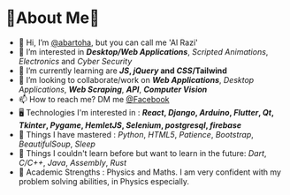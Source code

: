 # 🍑**About Me**🍊

- 👋 Hi, I’m [@abartoha](https://www.github.com/abartoha), but you can call me 'Al Razi'
- 👀 I’m interested in **_Desktop/Web Applications_**, _Scripted Animations_, _Electronics_ and  _Cyber Security_
- 🌱 I’m currently learning are **_JS_, _jQuery_ and _CSS_/Tailwind**
- 💞️ I’m looking to collaborate/work on **_Web Applications_**, _Desktop Applications_, **_Web Scraping_**, **_API_**, **_Computer Vision_**
- 📫 How to reach me? DM me [@Facebook](https://www.facebook.com/abartoha/)
- 🖥️ Technologies I'm interested in : **_React_, _Django_, _Arduino_, _Flutter_, _Qt_, _Tkinter_, _Pygame_, _HemletJS_, _Selenium_, _postgresql_, _firebase_**
- 🧠 Things I have mastered : _Python_, _HTML5_, _Patience_, _Bootstrap_, _BeautifulSoup_, _Sleep_
- 🔮 Things I couldn't learn before but want to learn in the future: _Dart_, _C/C++_, _Java_, _Assembly_, _Rust_
- 📕 Academic Strengths : Physics and Maths. I am very confident with my problem solving abilities, in Physics especially.

<!-- _Here's a photo that I rendered in ASCII with Python_:
![ASCII Skull 1080p](https://scontent.fdac6-1.fna.fbcdn.net/v/t1.0-9/159350536_874275429853903_9139644044848661943_o.jpg?_nc_cat=105&ccb=1-3&_nc_sid=e3f864&_nc_ohc=koBXgMLmCzYAX8O34Rc&_nc_ht=scontent.fdac6-1.fna&oh=50f88f9e9727f3d27911767ddb8f2dc2&oe=6075C2E0) -->

<!---
Version 1.0.1
--->
